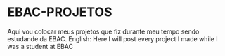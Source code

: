 # EBAC-PROJETOS
Aqui vou colocar meus projetos que fiz durante meu tempo sendo estudande da EBAC. English: Here I will post every project I made while I was a student at EBAC

